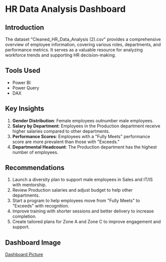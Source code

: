 # HR Data Analysis Dashboard

## Introduction
The dataset "Cleaned_HR_Data_Analysis (2).csv" provides a comprehensive overview of employee information, covering various roles, departments, and performance metrics. It serves as a valuable resource for analyzing workforce trends and supporting HR decision-making.

## Tools Used
- Power BI
- Power Query
- DAX

## Key Insights
1. **Gender Distribution**: Female employees outnumber male employees.
2. **Salary by Department**: Employees in the Production department receive higher salaries compared to other departments.
3. **Performance Scores**: Employees with a "Fully Meets" performance score are more prevalent than those with "Exceeds."
4. **Departmental Headcount**: The Production department has the highest number of employees.

## Recommendations
1. Launch a diversity plan to support male employees in Sales and IT/IS with mentorship.
2. Review Production salaries and adjust budget to help other departments.
3. Start a program to help employees move from "Fully Meets" to "Exceeds" with recognition.
4. Improve training with shorter sessions and better delivery to increase completion.
5. Create tailored plans for Zone A and Zone C to improve engagement and support.

## Dashboard Image
[Dashboard Picture](Visuals/HR_Analysis.jpg)  
